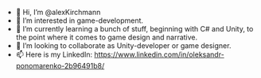 - 👋 Hi, I’m @alexKirchmann
- 👀 I’m interested in game-development.
- 🌱 I’m currently learning a bunch of stuff, beginning with C# and Unity, to the point where it comes to game design and narrative.
- 💞️ I’m looking to collaborate as Unity-developer or game designer.
- 📫 Here is my LinkedIn: https://www.linkedin.com/in/oleksandr-ponomarenko-2b96491b8/
